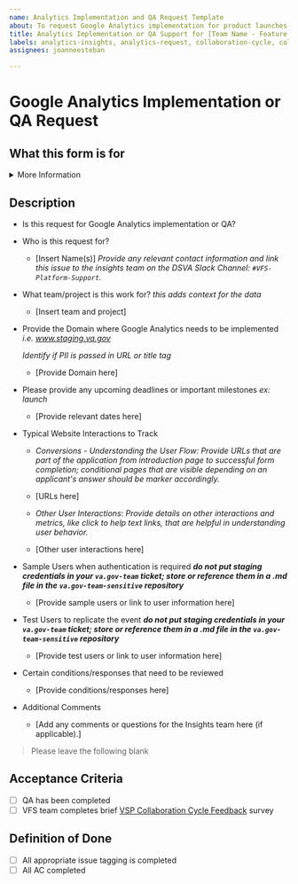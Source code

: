 ```yaml
---
name: Analytics Implementation and QA Request Template
about: To request Google Analytics implementation for product launches or iterations
title: Analytics Implementation or QA Support for [Team Name - Feature Name]
labels: analytics-insights, analytics-request, collaboration-cycle, collab-cycle-review
assignees: joanneesteban

---
```


# Google Analytics Implementation or QA Request

## What this form is for

<details>
<summary>More Information</summary>
<div>
    <br>
<p>Use this template to request Google Tag Manager and Google Analytics implementation or QA for your product. Please fill out all brackets.</p>
    
> _Please see the following information for implementation timeline:_
> New Teams: Implementation will usually be completed in 4 sprints:
> 
> - Sprint 1: Discovery/Orientation
> - Sprint 2: FE Implementation
> - Sprint 3: Tagging Implementation
> - Sprint 4: QA
> 
> All other teams: Implementation will usually be completed in 2 sprints
> 
> - Sprint 1: Discovery and FE Implementation
> - Sprint 2: Tagging Implementation and QA

For more information, please check out the [Google Tag Manager resources](https://github.com/department-of-veterans-affairs/va.gov-team/blob/master/platform/analytics/google-analytics/readme.md).

An example of a completed request template can be found [here](https://github.com/department-of-veterans-affairs/va.gov-team/issues/7199). A fully completed issue can help speed up the implementation process.
</div>
</details>

## Description
- Is this request for Google Analytics implementation or QA?


- Who is this request for?

    - [Insert Name(s)]
    _Provide any relevant contact information and link this issue to the insights team on the DSVA Slack Channel: `#VFS-Platform-Support`._
    
- What team/project is this work for?
    _this adds context for the data_
    
    - [Insert team and project]
    
- Provide the Domain where Google Analytics needs to be implemented
    _i.e. www.staging.va.gov_
    
    _Identify if PII is passed in URL or title tag_
    
    - [Provide Domain here]
- Please provide any upcoming deadlines or important milestones
    _ex: launch_
    
    - [Provide relevant dates here]

- Typical Website Interactions to Track

    - *Conversions - Understanding the User Flow:* _Provide URLs that are part of the application from introduction page to successful form completion; conditional pages that are visible depending on an applicant's answer should be marker accordingly._
    
    - [URLs here]
    
    - *Other User Interactions*: _Provide details on other interactions and metrics, like click to help text links, that are helpful in understanding user behavior._
    
    - [Other user interactions here]

- Sample Users when authentication is required _**do not put staging credentials in your `va.gov-team` ticket; store or reference them in a .md file in the `va.gov-team-sensitive` repository**_

    - [Provide sample users or link to user information here]

- Test Users to replicate the event _**do not put staging credentials in your `va.gov-team` ticket; store or reference them in a .md file in the `va.gov-team-sensitive` repository**_

    - [Provide test users or link to user information here]

- Certain conditions/responses that need to be reviewed

    - [Provide conditions/responses here]

- Additional Comments

    - [Add any comments or questions for the Insights team here (if applicable).]

> Please leave the following blank

## Acceptance Criteria
- [ ] QA has been completed
- [ ] VFS team completes brief [VSP Collaboration Cycle Feedback](https://adhoc.optimalworkshop.com/questions/20260uu8-0-0/questions/before) survey

## Definition of Done
- [ ] All appropriate issue tagging is completed
- [ ] All AC completed
